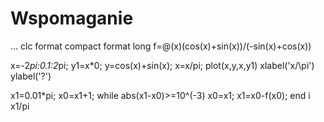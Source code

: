 Wspomaganie
===========

...
clc
format compact
format long
f=@(x)(cos(x)+sin(x))/(-sin(x)+cos(x))

x=-2*pi:0.1:2*pi;
y1=x*0;
y=cos(x)+sin(x);
x=x/pi;
plot(x,y,x,y1)
xlabel('x/\pi')
ylabel('?')

x1=0.01*pi;
x0=x1+1;
while abs(x1-x0)>=10^(-3)
    x0=x1;
    x1=x0-f(x0);
end
i
x1/pi

